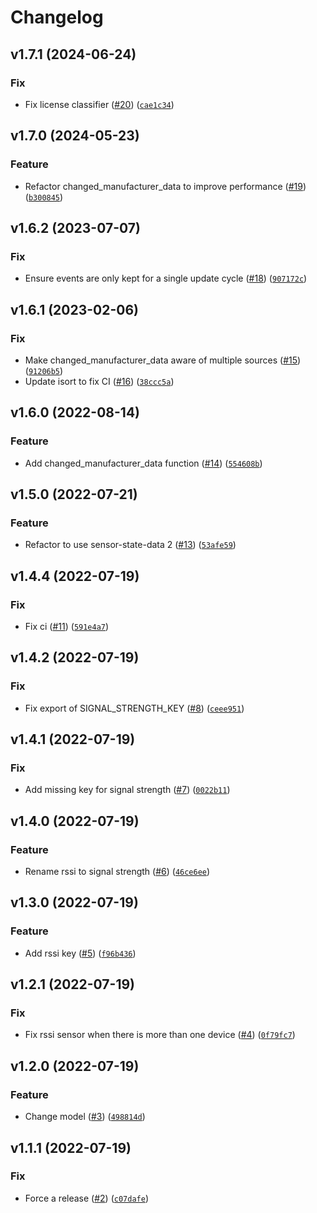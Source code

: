 # Changelog

<!--next-version-placeholder-->

## v1.7.1 (2024-06-24)

### Fix

* Fix license classifier ([#20](https://github.com/Bluetooth-Devices/bluetooth-sensor-state-data/issues/20)) ([`cae1c34`](https://github.com/Bluetooth-Devices/bluetooth-sensor-state-data/commit/cae1c34ca1b908368f307d89dcfa78aeeb505b18))

## v1.7.0 (2024-05-23)

### Feature

* Refactor changed_manufacturer_data to improve performance ([#19](https://github.com/Bluetooth-Devices/bluetooth-sensor-state-data/issues/19)) ([`b300845`](https://github.com/Bluetooth-Devices/bluetooth-sensor-state-data/commit/b300845c82b4d62f941b5e589663fdb67b760d3f))

## v1.6.2 (2023-07-07)

### Fix

* Ensure events are only kept for a single update cycle ([#18](https://github.com/Bluetooth-Devices/bluetooth-sensor-state-data/issues/18)) ([`907172c`](https://github.com/Bluetooth-Devices/bluetooth-sensor-state-data/commit/907172c9c0320f9b17463a605f42add48688d43d))

## v1.6.1 (2023-02-06)
### Fix
* Make changed_manufacturer_data aware of multiple sources ([#15](https://github.com/Bluetooth-Devices/bluetooth-sensor-state-data/issues/15)) ([`91206b5`](https://github.com/Bluetooth-Devices/bluetooth-sensor-state-data/commit/91206b59745847714d3e366f2983c8b1f5ce65b0))
* Update isort to fix CI ([#16](https://github.com/Bluetooth-Devices/bluetooth-sensor-state-data/issues/16)) ([`38ccc5a`](https://github.com/Bluetooth-Devices/bluetooth-sensor-state-data/commit/38ccc5a5bbc6aedb3a5fa04ec1db1a7d5afaf920))

## v1.6.0 (2022-08-14)
### Feature
* Add changed_manufacturer_data function ([#14](https://github.com/Bluetooth-Devices/bluetooth-sensor-state-data/issues/14)) ([`554608b`](https://github.com/Bluetooth-Devices/bluetooth-sensor-state-data/commit/554608b708b46b94b422512d6778574d8766c762))

## v1.5.0 (2022-07-21)
### Feature
* Refactor to use sensor-state-data 2 ([#13](https://github.com/Bluetooth-Devices/bluetooth-sensor-state-data/issues/13)) ([`53afe59`](https://github.com/Bluetooth-Devices/bluetooth-sensor-state-data/commit/53afe5952dfbe8070d80d5cd729346a8d62d646e))

## v1.4.4 (2022-07-19)
### Fix
* Fix ci ([#11](https://github.com/Bluetooth-Devices/bluetooth-sensor-state-data/issues/11)) ([`591e4a7`](https://github.com/Bluetooth-Devices/bluetooth-sensor-state-data/commit/591e4a726a2b69b82d5cf2161bedd906cda154ea))

## v1.4.2 (2022-07-19)
### Fix
* Fix export of SIGNAL_STRENGTH_KEY ([#8](https://github.com/Bluetooth-Devices/bluetooth-sensor-state-data/issues/8)) ([`ceee951`](https://github.com/Bluetooth-Devices/bluetooth-sensor-state-data/commit/ceee95163bb2911f9472abe4e9d109f56fe21a67))

## v1.4.1 (2022-07-19)
### Fix
* Add missing key for signal strength ([#7](https://github.com/Bluetooth-Devices/bluetooth-sensor-state-data/issues/7)) ([`0022b11`](https://github.com/Bluetooth-Devices/bluetooth-sensor-state-data/commit/0022b11ab4313f1dfcd47428578a301d268a9a5c))

## v1.4.0 (2022-07-19)
### Feature
* Rename rssi to signal strength ([#6](https://github.com/Bluetooth-Devices/bluetooth-sensor-state-data/issues/6)) ([`46ce6ee`](https://github.com/Bluetooth-Devices/bluetooth-sensor-state-data/commit/46ce6ee4e8d27dbd94135ac1b86d7c613d71bddd))

## v1.3.0 (2022-07-19)
### Feature
* Add rssi key ([#5](https://github.com/Bluetooth-Devices/bluetooth-sensor-state-data/issues/5)) ([`f96b436`](https://github.com/Bluetooth-Devices/bluetooth-sensor-state-data/commit/f96b4366b43b7e5f96c0be9ad4062ed72ac1c0a5))

## v1.2.1 (2022-07-19)
### Fix
* Fix rssi sensor when there is more than one device ([#4](https://github.com/Bluetooth-Devices/bluetooth-sensor-state-data/issues/4)) ([`0f79fc7`](https://github.com/Bluetooth-Devices/bluetooth-sensor-state-data/commit/0f79fc73b69ebf4f2e9f9d37690fead21b2a44bb))

## v1.2.0 (2022-07-19)
### Feature
* Change model ([#3](https://github.com/Bluetooth-Devices/bluetooth-sensor-state-data/issues/3)) ([`498814d`](https://github.com/Bluetooth-Devices/bluetooth-sensor-state-data/commit/498814d633850f723104dba962d18631c43ce957))

## v1.1.1 (2022-07-19)
### Fix
* Force a release ([#2](https://github.com/Bluetooth-Devices/bluetooth-sensor-state-data/issues/2)) ([`c07dafe`](https://github.com/Bluetooth-Devices/bluetooth-sensor-state-data/commit/c07dafefd8a3adb0eb43e8c3c09c000b942d45ba))
